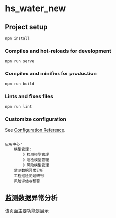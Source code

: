 # hs_water_new

## Project setup
```
npm install
```

### Compiles and hot-reloads for development
```
npm run serve
```

### Compiles and minifies for production
```
npm run build
```

### Lints and fixes files
```
npm run lint
```

### Customize configuration
See [Configuration Reference](https://cli.vuejs.org/config/).

```

应用中心：
    模型管理：
        》检测模型管理
        》巡检模型管理
        》风险模型管理
    监测数据异常分析
    工程巡检问题研判
    风险评估与预警
```

## 监测数据异常分析

该页面主要功能是展示